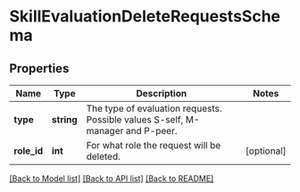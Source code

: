 # SkillEvaluationDeleteRequestsSchema

## Properties
Name | Type | Description | Notes
------------ | ------------- | ------------- | -------------
**type** | **string** | The type of evaluation requests. Possible values S-self, M-manager and P-peer. | 
**role_id** | **int** | For what role the request will be deleted. | [optional] 

[[Back to Model list]](../README.md#documentation-for-models) [[Back to API list]](../README.md#documentation-for-api-endpoints) [[Back to README]](../README.md)


